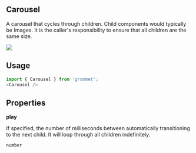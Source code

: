 ## Carousel
A carousel that cycles through children. Child components
      would typically be Images. It is the caller's responsibility to ensure
      that all children are the same size.

[![](https://codesandbox.io/static/img/play-codesandbox.svg)](https://codesandbox.io/s/github/grommet/grommet-sandbox?initialpath=carousel&module=%2Fsrc%2FCarousel.js)
## Usage

```javascript
import { Carousel } from 'grommet';
<Carousel />
```

## Properties

**play**

If specified, the number of
      milliseconds between automatically transitioning to the next child. It
      will loop through all children indefinitely.

```
number
```
  